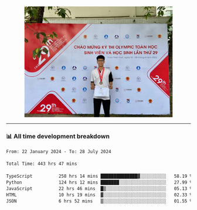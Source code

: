 <p align="center"><img src="asset/header.jpg" width="80%"/></p>

---
<!-- 
<details>
  <summary>📃 My Resume</summary>

### Education

- 📖 **Information Technology**\
📆 10/2021 - present\
📍 **Thang Long University** - Hoang Mai, Hanoi, Vietnam -->

<!-- ### Experience
- 👨‍💻 **Full Stack Web Intern**\
📆 09/2022 - 12/2023\
📍 **TECH 5S** -  Luu Huu Phuong, Phuong My Dinh I, Nam Tu Liem, Hanoi.


- 👨‍💻 **Full Stack Web Fresher**\
📆 1/2022 - 05/2023\
📍 **TECH 5S** -  Luu Huu Phuong, Phuong My Dinh I, Nam Tu Liem, Hanoi.

- 👨‍💻 **Frontend Web Fresher**\
📆 11/2023 - present\
📍 **White Neuron** -  Mau Luong, Ha Dong, Hanoi, Vietnam
</details> -->

### 📊 All time development breakdown

<!--START_SECTION:waka-->

```txt
From: 22 January 2024 - To: 28 July 2024

Total Time: 443 hrs 47 mins

TypeScript          258 hrs 14 mins ██████████████▓░░░░░░░░░░   58.19 %
Python              124 hrs 12 mins ███████░░░░░░░░░░░░░░░░░░   27.99 %
JavaScript          22 hrs 46 mins  █▒░░░░░░░░░░░░░░░░░░░░░░░   05.13 %
HTML                10 hrs 19 mins  ▓░░░░░░░░░░░░░░░░░░░░░░░░   02.33 %
JSON                6 hrs 52 mins   ▒░░░░░░░░░░░░░░░░░░░░░░░░   01.55 %
```

<!--END_SECTION:waka-->
